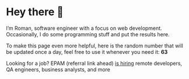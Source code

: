 # Hey there 👋

I’m Roman, software engineer with a focus on web development. Occasionally, I do
some programming stuff and put the results here.

To make this page even more helpful, here is the random number that will be
updated once a day, feel free to use it whenever you need it: **63**

Looking for a job? EPAM (referral link ahead) [is hiring](https://epa.ms/RomanGusev) remote developers,
QA engineers, business analysts, and more
